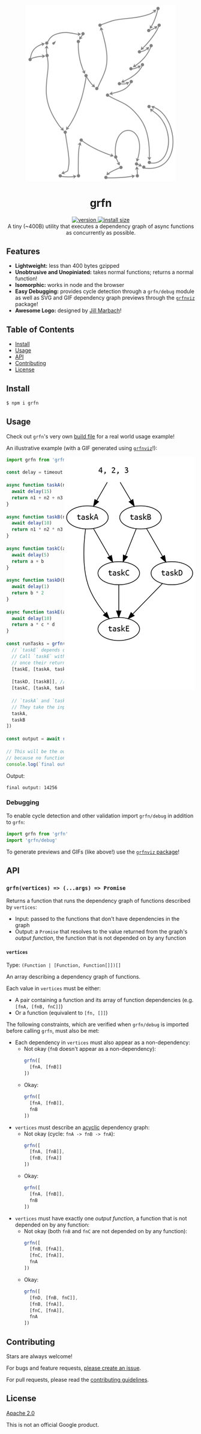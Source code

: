 <div align="center">
  <img src="grfn.svg" alt="grfn" width="400" />
</div>

<h1 align="center">grfn</h1>

<div align="center">
  <a href="https://npmjs.org/package/grfn">
    <img src="https://badgen.now.sh/npm/v/grfn" alt="version" />
  </a>
  <a href="https://packagephobia.now.sh/result?p=grfn">
    <img src="https://packagephobia.now.sh/badge?p=grfn" alt="install size" />
  </a>
</div>

<div align="center">
  A tiny (~400B) utility that executes a dependency graph of async functions as concurrently as possible.
</div>

## Features

- **Lightweight:** less than 400 bytes gzipped
- **Unobtrusive and Unopiniated:** takes normal functions; returns a normal function!
- **Isomorphic:** works in node and the browser
- **Easy Debugging:** provides cycle detection through a `grfn/debug` module as well as SVG and GIF dependency graph previews through the [`grfnviz`](packages/grfnviz) package!
- **Awesome Logo:** designed by [Jill Marbach](https://jillmarbach.com)!

## Table of Contents

- [Install](#install)
- [Usage](#usage)
- [API](#api)
- [Contributing](#contributing)
- [License](#license)

## Install

```sh
$ npm i grfn
```

## Usage

Check out `grfn`'s very own [build file](https://github.com/TomerAberbach/grfn/blob/main/build.js) for a real world usage example!

An illustrative example (with a GIF generated using [`grfnviz`](packages/grfnviz)!):

<img src="animation.gif" width="350" align="right">

```js
import grfn from 'grfn'

const delay = timeout => new Promise(resolve => setTimeout(resolve, timeout))

async function taskA(n1, n2, n3) {
  await delay(15)
  return n1 + n2 + n3
}

async function taskB(n1, n2, n3) {
  await delay(10)
  return n1 * n2 * n3
}

async function taskC(a, b) {
  await delay(5)
  return a + b
}

async function taskD(b) {
  await delay(1)
  return b * 2
}

async function taskE(a, c, d) {
  await delay(10)
  return a * c * d
}

const runTasks = grfn([
  // `taskE` depends on `taskA`, `taskC`, and `taskD`
  // Call `taskE` with the results of the functions
  // once their returned promises resolve
  [taskE, [taskA, taskC, taskD]],

  [taskD, [taskB]], // `taskD` depends on `taskB`
  [taskC, [taskA, taskB]], // `taskC` depends on `taskA` and `taskB`

  // `taskA` and `taskB` have no dependencies! (But they must still be listed)
  // They take the input given to `runTasks`
  taskA,
  taskB
])

const output = await runTasks(4, 2, 3)

// This will be the output of `taskE`
// because no function depends on it!
console.log(`final output: ${output}`)
```

Output:

```
final output: 14256
```

### Debugging

To enable cycle detection and other validation import `grfn/debug` in addition to `grfn`:

```js
import grfn from 'grfn'
import 'grfn/debug'
```

To generate previews and GIFs (like above!) use the [`grfnviz` package](packages/grfnviz)!

## API

### `grfn(vertices) => (...args) => Promise`

Returns a function that runs the dependency graph of functions described by `vertices`:

- Input: passed to the functions that don't have dependencies in the graph
- Output: a `Promise` that resolves to the value returned from the graph's _output function_, the function that is not depended on by any function

#### `vertices`

Type: `(Function | [Function, Function[]])[]`

An array describing a dependency graph of functions.

Each value in `vertices` must be either:

- A pair containing a function and its array of function dependencies (e.g. `[fnA, [fnB, fnC]]`)
- Or a function (equivalent to `[fn, []]`)

The following constraints, which are verified when `grfn/debug` is imported before calling `grfn`, must also be met:

- Each dependency in `vertices` must also appear as a non-dependency:
  - Not okay (`fnB` doesn't appear as a non-dependency):
    <!-- prettier-ignore -->
    ```js
    grfn([
      [fnA, [fnB]]
    ])
    ```
  - Okay:
    <!-- prettier-ignore -->
    ```js
    grfn([
      [fnA, [fnB]],
      fnB
    ])
    ```
- `vertices` must describe an [acyclic](https://en.wikipedia.org/wiki/Directed_acyclic_graph) dependency graph:
  - Not okay (cycle: `fnA -> fnB -> fnA`):
    <!-- prettier-ignore -->
    ```js
    grfn([
      [fnA, [fnB]],
      [fnB, [fnA]]
    ])
    ```
  - Okay:
    <!-- prettier-ignore -->
    ```js
    grfn([
      [fnA, [fnB]],
      fnB
    ])
    ```
- `vertices` must have exactly one _output function_, a function that is not depended on by any function:
  - Not okay (both `fnB` and `fnC` are not depended on by any function):
    <!-- prettier-ignore -->
    ```js
    grfn([
      [fnB, [fnA]],
      [fnC, [fnA]],
      fnA
    ])
    ```
  - Okay:
    <!-- prettier-ignore -->
    ```js
    grfn([
      [fnD, [fnB, fnC]],
      [fnB, [fnA]],
      [fnC, [fnA]],
      fnA
    ])
    ```

## Contributing

Stars are always welcome!

For bugs and feature requests, [please create an issue](https://github.com/TomerAberbach/grfn/issues/new).

For pull requests, please read the [contributing guidelines](https://github.com/TomerAberbach/grfn/blob/main/contributing.md).

## License

[Apache 2.0](https://github.com/TomerAberbach/grfn/blob/main/license)

This is not an official Google product.
